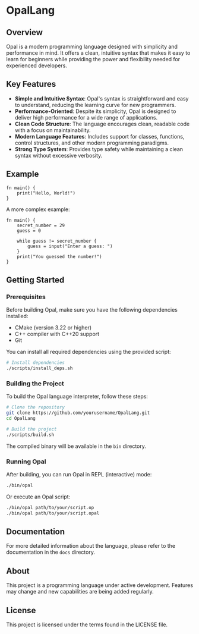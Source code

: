 # OpalLang

## Overview

Opal is a modern programming language designed with simplicity and performance in mind. It offers a clean, intuitive syntax that makes it easy to learn for beginners while providing the power and flexibility needed for experienced developers.

## Key Features

- **Simple and Intuitive Syntax**: Opal's syntax is straightforward and easy to understand, reducing the learning curve for new programmers.
- **Performance-Oriented**: Despite its simplicity, Opal is designed to deliver high performance for a wide range of applications.
- **Clean Code Structure**: The language encourages clean, readable code with a focus on maintainability.
- **Modern Language Features**: Includes support for classes, functions, control structures, and other modern programming paradigms.
- **Strong Type System**: Provides type safety while maintaining a clean syntax without excessive verbosity.

## Example

```
fn main() {
    print("Hello, World!")
}
```

A more complex example:

```
fn main() {
    secret_number = 29
    guess = 0

    while guess != secret_number {
        guess = input("Enter a guess: ")
    }
    print("You guessed the number!")
}
```

## Getting Started

### Prerequisites

Before building Opal, make sure you have the following dependencies installed:
- CMake (version 3.22 or higher)
- C++ compiler with C++20 support
- Git

You can install all required dependencies using the provided script:

```bash
# Install dependencies
./scripts/install_deps.sh
```

### Building the Project

To build the Opal language interpreter, follow these steps:

```bash
# Clone the repository
git clone https://github.com/yourusername/OpalLang.git
cd OpalLang

# Build the project
./scripts/build.sh
```

The compiled binary will be available in the `bin` directory.

### Running Opal

After building, you can run Opal in REPL (interactive) mode:

```bash
./bin/opal
```

Or execute an Opal script:

```bash
./bin/opal path/to/your/script.op
./bin/opal path/to/your/script.opal
```

## Documentation

For more detailed information about the language, please refer to the documentation in the `docs` directory.

## About

This project is a programming language under active development. Features may change and new capabilities are being added regularly.

## License

This project is licensed under the terms found in the LICENSE file.